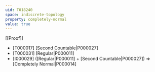 ```yaml
---
uid: T018240
space: indiscrete-topology
property: completely-normal
value: true
---
```

[[Proof]]

* [T000017] [Second Countable|P000027]
* [T000031] [Regular|P000011]
* [I000029] ([Regular|P000011] + [Second Countable|P000027]) => [Completely Normal|P000014]


